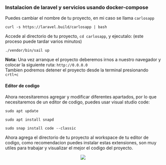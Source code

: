 ### Instalacion de laravel y servicios usando docker-compose
Puedes cambiar el nombre de tu proyecto, en mi caso se llama `carlosapp`

~~~
curl -s https://laravel.build/carlosapp | bash
~~~
Accede al directorio de tu proyecto, `cd carlosapp`, y ejecutalo: (este proceso puede tardar varios minutos)
~~~
./vendor/bin/sail up
~~~
<b>Nota:</b>
Una vez arranque el proyecto deberemos irnos a nuestro navegador y colocar la siguiente ruta: `http://0.0.0.0` <br>Tambien podremos detener el proyecto desde la terminal presionando `crtl+c`

#### Editor de codigo
Ahora necesitaremos agregar y modificar diferentes apartados, por lo que necesitaremos de un editor de codigo, puedes usar visual studio code:
~~~
sudo apt update
~~~
~~~
sudo apt install snapd
~~~
~~~
sudo snap install code --classic
~~~

Ahora agrega el directorio de tu proyecto al workspace de tu editor de codigo, como recomendacion puedes instalar estas extensiones, son muy utiles para trabajar y visualizar el mejor el codigo del proyecto.

<p align="center"><img src="https://i.postimg.cc/rFFn5L0h/Captura7.png"></p>



